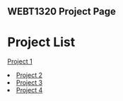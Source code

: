 ## WEBT1320 Project Page

<h1>Project List</h1>
 
<a href="project1/index.html"  target="_blank">Project 1 </a>
<li><a href="project2/index.html" target="_blank">Project 2</a></li>
<li><a href="project3/index.html" target="_blank">Project 3</a></li>
<li><a href="project4/index.html" target="_blank">Project 4</a></li>
